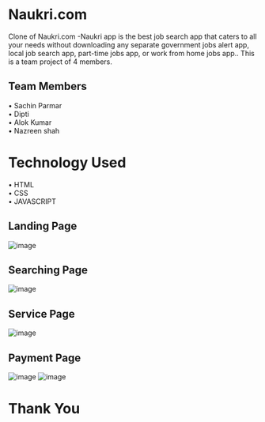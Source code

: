 # Naukri.com
Clone of Naukri.com -Naukri app is the best job search app that caters to all your needs without downloading any separate government jobs alert app, local job search app, part-time jobs app, or work from home jobs app.. This is a team project of 4 members.

## Team Members

• Sachin Parmar </br>
• Dipti </br>
• Alok Kumar </br>
• Nazreen shah </br>

# Technology Used

• HTML</br>
• CSS</br>
• JAVASCRIPT</br>

## Landing Page

![image](https://user-images.githubusercontent.com/103635352/209302759-20d46126-492d-4cf7-8f69-b7c80ce1e73e.png)

## Searching Page

![image](https://user-images.githubusercontent.com/103635352/209302886-7a7311ef-cd8a-4446-a342-cad14aeeadef.png)

## Service Page 

![image](https://user-images.githubusercontent.com/103635352/209303011-79591fd7-4aed-4daa-84f8-23afb649b838.png)

## Payment Page

![image](https://user-images.githubusercontent.com/103635352/209303135-8abfbf1b-91fc-49b9-8ec3-8a8e6ecd40bc.png)
![image](https://user-images.githubusercontent.com/103635352/209303230-8f4e7391-3d64-41e4-9cb1-976676aaa167.png)

# Thank You

